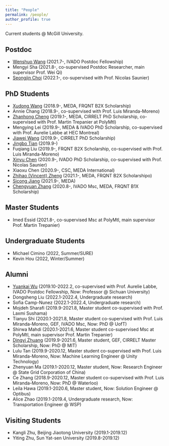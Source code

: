 ```yaml
---
title: "People"
permalink: /people/
author_profile: true
---
```



Current students @ McGill University.

## Postdoc
* [Wenshuo Wang](http://wenshuow.com/) (2021.7-, IVADO Postdoc Fellowship)
* Mengyi Sha (2021.8-, co-supervised Postdoc Researcher, main supervisor Prof. Wei Qi)
* [Seongjin Choi](https://benchoi93.github.io/) (2022.1-, co-supervised with Prof. Nicolas Saunier)

## PhD Students
* [Xudong Wang](https://martina1024.github.io/) (2018.9-, MEDA, FRQNT B2X Scholarship)  
* Annie Chang (2018.9-, co-supervised with Prof. Luis Miranda-Moreno)
* [Zhanhong Cheng](https://chengzhanhong.github.io/) (2019.1-, MEDA, CIRRELT PhD Scholarship, co-supervised with Prof. Martin Trepanier at PolyMtl)
* Mengying Lei (2019.9-, MEDA & IVADO PhD Scholarship, co-supervised with Prof. Aurelie Labbe at HEC Montreal)
* [Jiawei Wang](https://wangjw6.github.io/) (2019.9-, CIRRELT PhD Scholarship)
* [Jingbo Tian](https://joshuatian-mcgill.github.io/) (2019.9-)
* Fuqiang Liu (2019.9-, FRQNT B2X Scholarship, co-supervised with Prof. Luis Miranda-Moreno)
* [Xinyu Chen](https://transdim.github.io/) (2020.9-, IVADO PhD Scholarship, co-supervised with Prof. Nicolas Saunier)
* Xiaoxu Chen (2020.9-, CSC, MEDA International)
* [Zhihao (Vincent) Zheng](https://vincent-zheng.com/) (2021.1-, MEDA, FRQNT B2X Scholarshipo)
* [Sicong Jiang](https://sicongjiang.fun/) (2021.9-, MEDA)
* [Chengyuan Zhang](https://chengyuanzhang.wixsite.com/home) (2020.8-, IVADO Msc, MEDA, FRQNT B1X Scholarship)

## Master Students
* Imed Essid (2021.8-, co-supervised Msc at PolyMtl, main supervisor Prof. Martin Trepanier)

## Undergraduate Students
* Michael Cimino (2022, Summer/SURE)
* Kevin Hou (2022, Winter/Summer)


## Alumni
* [Yuankai Wu](https://kaimaoge.github.io/) (2019.10-2022.2, co-supervised with Prof. Aurelie Labbe, IVADO Postdoc Fellowship, Now: Professor @ Sichuan University)
* Dongsheng Liu (2022.1-2022.4, Undergraduate research)
* Sofia Camp-Nunez (2022.1-2022.4, Undergraduate research)
* Mojdeh Sharafi (2019.9-2021.8, Master student co-supervised with Prof. Laxmi Sushama)
* Tianyu Shi (2020.1-2021.8, Master student co-supervised with Prof. Luis Miranda-Moreno, GEF, IVADO Msc, Now: PhD @ UofT)
* Shirwa Mahdi (2020.1-2021.6, Master student co-supervised Msc at PolyMtl, main supervisor Prof. Martin Trepanier)
* [Dingyi Zhuang](https://zhuangdingyi.github.io/) (2019.9-2021.6, Master student, GEF, CIRRELT Master Scholarship, Now: PhD @ MIT)
* Lulu Tan (2019.9-2020.12, Master student co-supervised with Prof. Luis Miranda-Moreno, Now: Machine Learning Engineer @ Unity Technology)
* Zhenyuan Ma (2019.1-2020.12, Master student, Now: Research Engineer @ State Grid Corporation of China)
* Ce Zhang (2018.9-2020.12, Master student co-supervised with Prof. Luis Miranda-Moreno, Now: PhD @ Waterloo)
* Leila Hawa (2019.1-2020.6, Master student, Now: Solution Engineer @ Optibus)
* Alice Zhao (2019.1-2019.4, Undergraduate research, Now: Transportation Engineer @ WSP)


## Visiting Students
* Kangli Zhu, Beijing Jiaotong University (2019.1-2019.12)
* Yiting Zhu, Sun Yat-sen University (2019.8-2019.12)